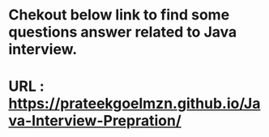 # Chekout below link to find some questions answer related to Java interview.
# URL : https://prateekgoelmzn.github.io/Java-Interview-Prepration/
